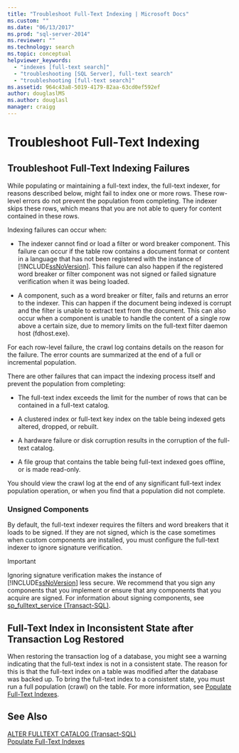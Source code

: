 ```yaml
---
title: "Troubleshoot Full-Text Indexing | Microsoft Docs"
ms.custom: ""
ms.date: "06/13/2017"
ms.prod: "sql-server-2014"
ms.reviewer: ""
ms.technology: search
ms.topic: conceptual
helpviewer_keywords: 
  - "indexes [full-text search]"
  - "troubleshooting [SQL Server], full-text search"
  - "troubleshooting [full-text search]"
ms.assetid: 964c43a8-5019-4179-82aa-63cd0ef592ef
author: douglaslMS
ms.author: douglasl
manager: craigg
---
```

# Troubleshoot Full-Text Indexing
     
##  <a name="failure"></a> Troubleshoot Full-Text Indexing Failures  
 While populating or maintaining a full-text index, the full-text indexer, for reasons described below, might fail to index one or more rows. These row-level errors do not prevent the population from completing. The indexer skips these rows, which means that you are not able to query for content contained in these rows.  
  
 Indexing failures can occur when:  
  
-   The indexer cannot find or load a filter or word breaker component. This failure can occur if the table row contains a document format or content in a language that has not been registered with the instance of [!INCLUDE[ssNoVersion](../../includes/ssnoversion-md.md)]. This failure can also happen if the registered word breaker or filter component was not signed or failed signature verification when it was being loaded.  
  
-   A component, such as a word breaker or filter, fails and returns an error to the indexer. This can happen if the document being indexed is corrupt and the filter is unable to extract text from the document. This can also occur when a component is unable to handle the content of a single row above a certain size, due to memory limits on the full-text filter daemon host (fdhost.exe).  
  
 For each row-level failure, the crawl log contains details on the reason for the failure. The error counts are summarized at the end of a full or incremental population.  
  
 There are other failures that can impact the indexing process itself and prevent the population from completing:  
  
-   The full-text index exceeds the limit for the number of rows that can be contained in a full-text catalog.  
  
-   A clustered index or full-text key index on the table being indexed gets altered, dropped, or rebuilt.  
  
-   A hardware failure or disk corruption results in the corruption of the full-text catalog.  
  
-   A file group that contains the table being full-text indexed goes offline, or is made read-only.  
  
 You should view the crawl log at the end of any significant full-text index population operation, or when you find that a population did not complete.  
  
### Unsigned Components  
 By default, the full-text indexer requires the filters and word breakers that it loads to be signed. If they are not signed, which is the case sometimes when custom components are installed, you must configure the full-text indexer to ignore signature verification.  
  
> [!IMPORTANT]  
>  Ignoring signature verification makes the instance of [!INCLUDE[ssNoVersion](../../includes/ssnoversion-md.md)] less secure. We recommend that you sign any components that you implement or ensure that any components that you acquire are signed. For information about signing components, see [sp_fulltext_service &#40;Transact-SQL&#41;](/sql/relational-databases/system-stored-procedures/sp-fulltext-service-transact-sql).  
  

  
##  <a name="state"></a> Full-Text Index in Inconsistent State after Transaction Log Restored  
 When restoring the transaction log of a database, you might see a warning indicating that the full-text index is not in a consistent state. The reason for this is that the full-text index on a table was modified after the database was backed up. To bring the full-text index to a consistent state, you must run a full population (crawl) on the table. For more information, see [Populate Full-Text Indexes](../indexes/indexes.md).  
  

  
## See Also  
 [ALTER FULLTEXT CATALOG &#40;Transact-SQL&#41;](/sql/t-sql/statements/alter-fulltext-catalog-transact-sql)   
 [Populate Full-Text Indexes](../indexes/indexes.md)  
  
  
